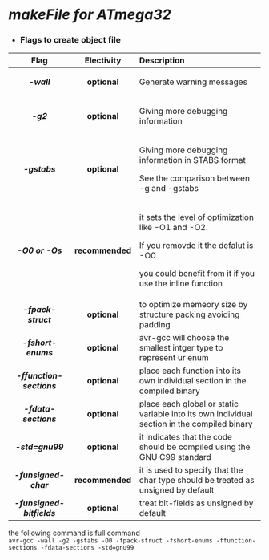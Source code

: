 # *makeFile for ATmega32*

- ###  Flags to create object file

|Flag              | Electivity  | Description |
| :--------------: | :---------: | :-----------|
| ***-wall***          | **optional**    |<p> Generate warning messages </p>|
| ***-g2***          | **optional**   | <p>Giving more debugging information</p>|
| ***-gstabs***      | **optional**   | <div><p>Giving more debugging information in STABS format</p> <p>See the comparison between -g and -gstabs</p></div> |
| ***-O0 or -Os***   | **recommended**  |<div><p> it sets the level of optimization like -O1 and -O2.</p> <p class="capitalize">If you removde it the defalut is -O0</p> <p class="capitalize">you could benefit from it if you use the inline function</p></div>  |
|***-fpack-struct*** | **optional**| to optimize memeory size by structure packing avoiding padding|
|***-fshort-enums*** | **optional**| avr-gcc will choose the smallest intger type to represent ur enum |
|***-ffunction-sections***|**optional**|place each function into its own individual section in the compiled binary|
|***-fdata-sections***| **optional** |place each global or static variable into its own individual section in the compiled binary|
|***-std=gnu99***| **optional** | it indicates that the code should be compiled using the GNU C99 standard |
| ***-funsigned-char*** | **recommended** | it is used to specify that the char type should be treated as unsigned by default| 
| ***-funsigned-bitfields*** | **optional** |treat bit-fields as unsigned by default| 
<div>
    <div>the following command is full command</div> 
    <code>avr-gcc -wall -g2 -gstabs -O0 -fpack-struct -fshort-enums -ffunction-sections -fdata-sections -std=gnu99</code>
</div>